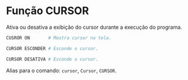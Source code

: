 # Função CURSOR

Ativa ou desativa a exibição do cursor durante a execução do programa.

```sh
CUSROR ON       # Mostra cursor na tela.
```
```sh
CURSOR ESCONDER # Esconde o cursor.
```
```sh
CURSOR DESATIVA # Esconde o cursor.
```

Alias para o comando: `cursor`, `Cursor`, `CURSOR`.
